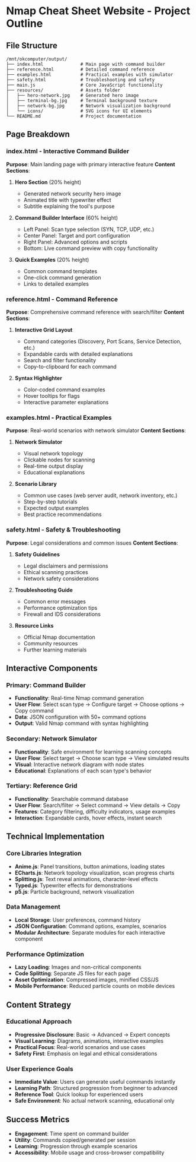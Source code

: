 # Nmap Cheat Sheet Website - Project Outline

## File Structure
```
/mnt/okcomputer/output/
├── index.html              # Main page with command builder
├── reference.html          # Detailed command reference
├── examples.html           # Practical examples with simulator
├── safety.html             # Troubleshooting and safety
├── main.js                 # Core JavaScript functionality
├── resources/              # Assets folder
│   ├── hero-network.jpg    # Generated hero image
│   ├── terminal-bg.jpg     # Terminal background texture
│   ├── network-bg.jpg      # Network visualization background
│   └── icons/              # SVG icons for UI elements
└── README.md               # Project documentation
```

## Page Breakdown

### index.html - Interactive Command Builder
**Purpose**: Main landing page with primary interactive feature
**Content Sections**:
1. **Hero Section** (20% height)
   - Generated network security hero image
   - Animated title with typewriter effect
   - Subtitle explaining the tool's purpose
   
2. **Command Builder Interface** (60% height)
   - Left Panel: Scan type selection (SYN, TCP, UDP, etc.)
   - Center Panel: Target and port configuration
   - Right Panel: Advanced options and scripts
   - Bottom: Live command preview with copy functionality
   
3. **Quick Examples** (20% height)
   - Common command templates
   - One-click command generation
   - Links to detailed examples

### reference.html - Command Reference
**Purpose**: Comprehensive command reference with search/filter
**Content Sections**:
1. **Interactive Grid Layout**
   - Command categories (Discovery, Port Scans, Service Detection, etc.)
   - Expandable cards with detailed explanations
   - Search and filter functionality
   - Copy-to-clipboard for each command
   
2. **Syntax Highlighter**
   - Color-coded command examples
   - Hover tooltips for flags
   - Interactive parameter explanations

### examples.html - Practical Examples
**Purpose**: Real-world scenarios with network simulator
**Content Sections**:
1. **Network Simulator**
   - Visual network topology
   - Clickable nodes for scanning
   - Real-time output display
   - Educational explanations
   
2. **Scenario Library**
   - Common use cases (web server audit, network inventory, etc.)
   - Step-by-step tutorials
   - Expected output examples
   - Best practice recommendations

### safety.html - Safety & Troubleshooting
**Purpose**: Legal considerations and common issues
**Content Sections**:
1. **Safety Guidelines**
   - Legal disclaimers and permissions
   - Ethical scanning practices
   - Network safety considerations
   
2. **Troubleshooting Guide**
   - Common error messages
   - Performance optimization tips
   - Firewall and IDS considerations
   
3. **Resource Links**
   - Official Nmap documentation
   - Community resources
   - Further learning materials

## Interactive Components

### Primary: Command Builder
- **Functionality**: Real-time Nmap command generation
- **User Flow**: Select scan type → Configure target → Choose options → Copy command
- **Data**: JSON configuration with 50+ command options
- **Output**: Valid Nmap command with syntax highlighting

### Secondary: Network Simulator
- **Functionality**: Safe environment for learning scanning concepts
- **User Flow**: Select target → Choose scan type → View simulated results
- **Visual**: Interactive network diagram with node states
- **Educational**: Explanations of each scan type's behavior

### Tertiary: Reference Grid
- **Functionality**: Searchable command database
- **User Flow**: Search/filter → Select command → View details → Copy
- **Features**: Category filtering, difficulty indicators, usage examples
- **Interaction**: Expandable cards, hover effects, instant search

## Technical Implementation

### Core Libraries Integration
- **Anime.js**: Panel transitions, button animations, loading states
- **ECharts.js**: Network topology visualization, scan progress charts
- **Splitting.js**: Text reveal animations, character-level effects
- **Typed.js**: Typewriter effects for demonstrations
- **p5.js**: Particle background, network visualization

### Data Management
- **Local Storage**: User preferences, command history
- **JSON Configuration**: Command options, examples, scenarios
- **Modular Architecture**: Separate modules for each interactive component

### Performance Optimization
- **Lazy Loading**: Images and non-critical components
- **Code Splitting**: Separate JS files for each page
- **Asset Optimization**: Compressed images, minified CSS/JS
- **Mobile Performance**: Reduced particle counts on mobile devices

## Content Strategy

### Educational Approach
- **Progressive Disclosure**: Basic → Advanced → Expert concepts
- **Visual Learning**: Diagrams, animations, interactive examples
- **Practical Focus**: Real-world scenarios and use cases
- **Safety First**: Emphasis on legal and ethical considerations

### User Experience Goals
- **Immediate Value**: Users can generate useful commands instantly
- **Learning Path**: Structured progression from beginner to advanced
- **Reference Tool**: Quick lookup for experienced users
- **Safe Environment**: No actual network scanning, educational only

## Success Metrics
- **Engagement**: Time spent on command builder
- **Utility**: Commands copied/generated per session
- **Learning**: Progression through example scenarios
- **Accessibility**: Mobile usage and cross-browser compatibility